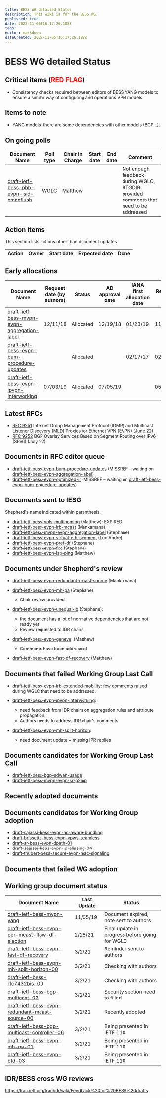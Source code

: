 ```yaml
---
title: BESS WG detailed Status
description: This wiki is for the BESS WG.
published: true
date: 2022-11-05T16:17:26.188Z
tags: 
editor: markdown
dateCreated: 2022-11-05T16:17:26.188Z
---
```


# BESS WG detailed Status


## Critical items (<span style="color:red">RED FLAG</span>)
* Consistency checks required between editors of BESS YANG models to ensure a similar way of configuring and operations VPN models.

## Items to note

* YANG models: there are some dependencies with other models (BGP...).


## On going polls
| Document Name | Poll type | Chair in Charge | Start date | End date | Comment | 
| --- | --- | --- | --- | --- | --- |
| [draft-ietf-bess-pbb-evpn-isid-cmacflush](http://tools.ietf.org/html/draft-ietf-bess-pbb-evpn-isid-cmacflush) | WGLC | Matthew | | | Not enough feedback during WGLC, RTGDIR provided comments that need to be addressed |



## Action items
This section lists actions other than document updates

| Action | Owner | Start date | Expected date | Done|
| --- | --- | --- | --- | --- | 



## Early allocations

| Document Name | Request date (by authors) | Status | AD approval date | IANA first allocation date | Renewal date | Expiration date |
| --- | --- | --- | --- | --- | --- | --- |
|[draft-ietf-bess-mvpn-evpn-aggregation-label](http://tools.ietf.org/html/draft-ietf-bess-mvpn-evpn-aggregation-label)|12/11/18|Allocated|12/19/18|01/23/19|11/19/20 |01/23/22|
|[draft-ietf-bess-evpn-bum-procedure-updates](http://tools.ietf.org/html/draft-ietf-bess-evpn-bum-procedure-updates)| |Allocated||02/17/17|02/06/20|02/17/21|
|[draft-ietf-bess-evpn-ipvpn-interworking](http://tools.ietf.org/html/draft-ietf-bess-evpn-ipvpn-interworking)|07/03/19|Allocated|07/05/19||05/26/20|07/08/21|


## Latest RFCs
* [RFC 9251](http://tools.ietf.org/html/rfc9251) Internet Group Management Protocol (IGMP) and Multicast Listener Discovery (MLD) Proxies for Ethernet VPN (EVPN) (June 22)
* [RFC 9252](http://tools.ietf.org/html/rfc9252) BGP Overlay Services Based on Segment Routing over IPv6 (SRv6)  (July 22)


## Documents in RFC editor queue

* [draft-ietf-bess-evpn-bum-procedure-updates](http://tools.ietf.org/html/draft-ietf-bess-evpn-bum-procedure-updates) (MISSREF – waiting on [draft-ietf-bess-evpn-aggregation-label](http://tools.ietf.org/html/draft-ietf-bess-evpn-aggregation-label))
* [draft-ietf-bess-evpn-optimized-ir](http://tools.ietf.org/html/draft-ietf-bess-evpn-optimized-ir) (MISSREF – waiting on [draft-ietf-bess-evpn-bum-procedure-updates](http://tools.ietf.org/html/draft-ietf-bess-evpn-bum-procedure-updates))

## Documents sent to IESG
Shepherd's name indicated within parenthesis.
* [draft-ietf-bess-vpls-multihoming](http://tools.ietf.org/html/draft-ietf-bess-vpls-multihoming) (Matthew): EXPIRED
* [draft-ietf-bess-evpn-irb-mcast](http://tools.ietf.org/html/draft-ietf-bess-evpn-irb-mcast) (Mankamana)
* [draft-ietf-bess-mvpn-evpn-aggregation-label](http://tools.ietf.org/html/draft-ietf-bess-mvpn-evpn-aggregation-label) (Stephane)
* [draft-ietf-bess-evpn-virtual-eth-segment](http://tools.ietf.org/html/draft-ietf-bess-evpn-virtual-eth-segment) (Luc Andre)
* [draft-ietf-bess-evpn-pref-df](http://tools.ietf.org/html/draft-ietf-bess-evpn-pref-df) (Stephane)
* [draft-ietf-bess-evpn-fxc](http://tools.ietf.org/html/draft-ietf-bess-evpn-fxc) (Stephane)
* [draft-ietf-bess-evpn-lsp-ping](http://tools.ietf.org/html/draft-ietf-bess-evpn-lsp-ping) (Matthew)

## Documents under Shepherd's review

- [draft-ietf-bess-evpn-redundant-mcast-source](http://tools.ietf.org/html/draft-ietf-bess-evpn-redundant-mcast-source) (Mankamana)

- [draft-ietf-bess-evpn-mh-pa](http://tools.ietf.org/html/draft-ietf-bess-evpn-mh-pa) (Stephane)
  - Chair review provided

- [draft-ietf-bess-evpn-unequal-lb](http://tools.ietf.org/html/draft-ietf-bess-evpn-unequal-lb) (Stephane):
  - the document has a lot of normative dependencies that are not ready yet
  - Review requested to IDR chairs

- [draft-ietf-bess-evpn-geneve](http://tools.ietf.org/html/draft-ietf-bess-evpn-geneve): (Matthew)
  - Comments have been addressed

* [draft-ietf-bess-evpn-fast-df-recovery](http://tools.ietf.org/html/draft-ietf-bess-evpn-fast-df-recovery) (Matthew)


## Documents that failed Working Group Last Call 


- [draft-ietf-bess-evpn-irb-extended-mobility](http://tools.ietf.org/html/draft-ietf-bess-evpn-irb-extended-mobility): few comments raised during WGLC that need to be addressed.


- [draft-ietf-bess-evpn-ipvpn-interworking](http://tools.ietf.org/html/draft-ietf-bess-evpn-ipvpn-interworking):
  - need feedback from IDR chairs on aggregation rules and attribute propagation.
  - Authors needs to address IDR chair's comments

- [draft-ietf-bess-evpn-mh-split-horizon](http://tools.ietf.org/html/draft-ietf-bess-evpn-mh-split-horizon):
  - need document update + missing IPR replies

## Documents candidates for Working Group Last Call


* [draft-ietf-bess-bgp-sdwan-usage](http://tools.ietf.org/html/draft-ietf-bess-bgp-sdwan-usage)
* [draft-ietf-bess-mvpn-evpn-sr-p2mp](http://tools.ietf.org/html/draft-ietf-bess-mvpn-evpn-sr-p2mp)
 
## Recently adopted documents



## Documents candidates for Working Group adoption


* [draft-sajassi-bess-evpn-ac-aware-bundling](http://tools.ietf.org/html/draft-sajassi-bess-evpn-ac-aware-bundling)
* [draft-brissette-bess-evpn-vpws-seamless](http://tools.ietf.org/html/draft-brissette-bess-evpn-vpws-seamless)
* [draft-sr-bess-evpn-dpath-01](http://tools.ietf.org/html/draft-sr-bess-evpn-dpath-01)
* [draft-sajassi-bess-evpn-ip-aliasing-04](http://tools.ietf.org/html/draft-sajassi-bess-evpn-ip-aliasing-04)
* [draft-thubert-bess-secure-evpn-mac-signaling](http://tools.ietf.org/html/draft-thubert-bess-secure-evpn-mac-signaling)


## Documents that failed WG adoption



## Working group document status

| Document Name | Last Update |  Status |
| --- | --- | --- |
|[draft-ietf-bess-mvpn-yang](http://tools.ietf.org/html/draft-ietf-bess-mvpn-yang)|11/05/19|Document expired, note sent to authors|
|[draft-ietf-bess-evpn-per-mcast-flow-df-election](http://tools.ietf.org/html/draft-ietf-bess-evpn-per-mcast-flow-df-election)|2/28/21|Final update in progress before going for WGLC|
|[draft-ietf-bess-evpn-fast-df-recovery](http://tools.ietf.org/html/draft-ietf-bess-evpn-fast-df-recovery)|3/2/21|Reminder sent to authors|
|[draft-ietf-bess-evpn-mh-split-horizon-00](http://tools.ietf.org/html/draft-ietf-bess-evpn-mh-split-horizon-00) |3/2/21 | Checking with authors |
|[draft-ietf-bess-rfc7432bis-00](http://tools.ietf.org/html/draft-ietf-bess-rfc7432bis-00) | 3/2/21 | Checking with authors |
|[draft-ietf-bess-bgp-multicast-03](http://tools.ietf.org/html/draft-ietf-bess-bgp-multicast-03) | 3/2/21 | Security section need to filled  |
|[draft-ietf-bess-evpn-redundant-mcast-source-00](http://tools.ietf.org/html/draft-ietf-bess-evpn-redundant-mcast-source-00) | 3/2/21 | Recently adopted |
|[draft-ietf-bess-bgp-multicast-controller-06](http://tools.ietf.org/html/draft-ietf-bess-bgp-multicast-controller-06) | 3/2/21 | Being presented in IETF 110 |
|[draft-ietf-bess-evpn-mh-pa-01](http://tools.ietf.org/html/draft-ietf-bess-evpn-mh-pa-01) | 3/2/21 | Being presented in IETF 110 |
|[draft-ietf-bess-evpn-bfd-03](http://tools.ietf.org/html/draft-ietf-bess-evpn-bfd-03) | 3/2/21 | Being presented in IETF 110 |



## IDR/BESS cross WG reviews 
https://trac.ietf.org/trac/idr/wiki/Feedback%20for%20BESS%20drafts


